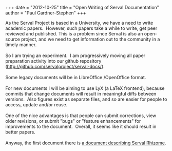 +++
date = "2012-10-25"
title = "Open Writing of Serval Documentation"
author = "Paul Gardner-Stephen"
+++

<div class="post-body entry-content" id="post-body-1860099686405456041" itemprop="description articleBody">
As the Serval Project is based in a University, we have a need to write academic papers.  However, such papers take a while to write, get peer reviewed and published. This is a problem since Serval is also an open-source project, and we need to get information out to the community in a timely manner.<br/>
<br/>
So I am trying an experiment.  I am progressively moving all paper preparation activity into our github repository (<a href="http://github.com/servalproject/serval-docs/">http://github.com/servalproject/serval-docs/</a>). <br/>
<br/>
Some legacy documents will be in LibreOffice /OpenOffice format.<br/>
<br/>
For new documents I will be aiming to use LyX (a LaTeX frontend), because commits that change documents will result in meaningful diffs between versions.  Also figures exist as separate files, and so are easier for people to access, update and/or reuse.<br/>
<br/>
One of the nice advantages is that people can submit corrections, view older revisions, or submit "bugs" or "feature enhancements" for improvements to the document.  Overall, it seems like it should result in better papers.<br/>
<br/>
Anyway, the first document there is <a href="https://github.com/servalproject/serval-docs/tree/master/rhizome-paper-2012">a document describing Serval Rhizome</a>.
<div></div>
</div>